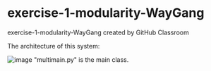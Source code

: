 # exercise-1-modularity-WayGang
exercise-1-modularity-WayGang created by GitHub Classroom



The architecture of this system:

![image](https://github.com/ec500-software-engineering/exercise-1-modularity-WayGang/blob/master/WechatIMG2.png)
"multimain.py" is the main class.

